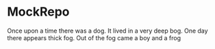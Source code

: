 # MockRepo
Once upon a time there was a dog.
It lived in a very deep bog.
One day there appears thick fog.
Out of the fog
came a boy and a frog